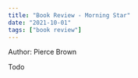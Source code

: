 ```yaml
---
title: "Book Review - Morning Star"
date: "2021-10-01"
tags: ["book review"]
---
```

Author: Pierce Brown

Todo
